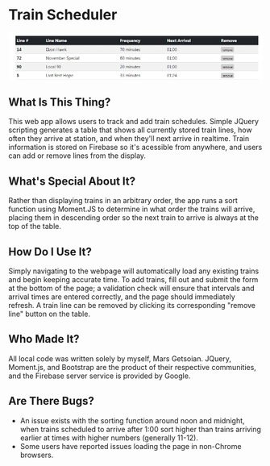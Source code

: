 # Train Scheduler

![Running the app](/assets/images/preview.jpg)

## What Is This Thing?
This web app allows users to track and add train schedules. Simple JQuery scripting generates a table that shows all currently stored train lines, how often they arrive at station, and when they'll next arrive in realtime. Train information is stored on Firebase so it's acessible from anywhere, and users can add or remove lines from the display.

## What's Special About It?
Rather than displaying trains in an arbitrary order, the app runs a sort function using Moment.JS to determine in what order the trains will arrive, placing them in descending order so the next train to arrive is always at the top of the table.

## How Do I Use It?
Simply navigating to the webpage will automatically load any existing trains and begin keeping accurate time. To add trains, fill out and submit the form at the bottom of the page; a validation check will ensure that intervals and arrival times are entered correctly, and the page should immediately refresh. A train line can be removed by clicking its corresponding "remove line" button on the table.

## Who Made It?
All local code was written solely by myself, Mars Getsoian. JQuery, Moment.js, and Bootstrap are the product of their respective communities, and the Firebase server service is provided by Google.

## Are There Bugs?
* An issue exists with the sorting function around noon and midnight, when trains scheduled to arrive after 1:00 sort higher than trains arriving earlier at times with higher numbers (generally 11-12).
* Some users have reported issues loading the page in non-Chrome browsers.
